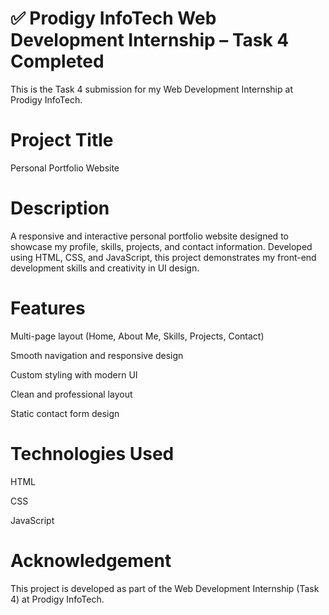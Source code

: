 # ✅ Prodigy InfoTech Web Development Internship – Task 4 Completed
This is the Task 4 submission for my Web Development Internship at Prodigy InfoTech.

# Project Title
Personal Portfolio Website

# Description
A responsive and interactive personal portfolio website designed to showcase my profile, skills, projects, and contact information. Developed using HTML, CSS, and JavaScript, this project demonstrates my front-end development skills and creativity in UI design.

# Features
Multi-page layout (Home, About Me, Skills, Projects, Contact)

Smooth navigation and responsive design

Custom styling with modern UI

Clean and professional layout

Static contact form design

# Technologies Used
HTML

CSS

JavaScript

# Acknowledgement
This project is developed as part of the Web Development Internship (Task 4) at Prodigy InfoTech.
